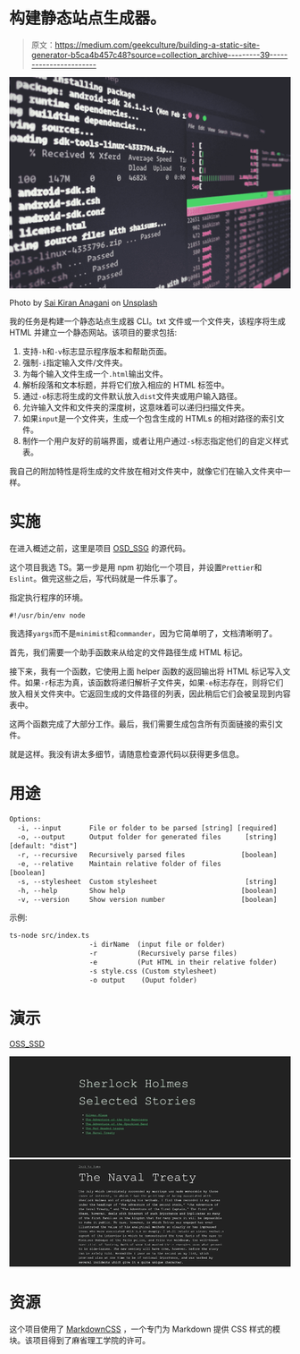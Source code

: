 # 构建静态站点生成器。

> 原文：<https://medium.com/geekculture/building-a-static-site-generator-b5ca4b457c48?source=collection_archive---------39----------------------->

![](img/2042a25b4730ab641384de2fb5748db3.png)

Photo by [Sai Kiran Anagani](https://unsplash.com/@_imkiran?utm_source=medium&utm_medium=referral) on [Unsplash](https://unsplash.com?utm_source=medium&utm_medium=referral)

我的任务是构建一个静态站点生成器 CLI。txt 文件或一个文件夹，该程序将生成 HTML 并建立一个静态网站。该项目的要求包括:

1.  支持`-h`和`-v`标志显示程序版本和帮助页面。
2.  强制`-i`指定输入文件/文件夹。
3.  为每个输入文件生成一个`.html`输出文件。
4.  解析段落和文本标题，并将它们放入相应的 HTML 标签中。
5.  通过`-o`标志将生成的文件默认放入`dist`文件夹或用户输入路径。
6.  允许输入文件和文件夹的深度树，这意味着可以递归扫描文件夹。
7.  如果`input`是一个文件夹，生成一个包含生成的 HTMLs 的相对路径的索引文件。
8.  制作一个用户友好的前端界面，或者让用户通过`-s`标志指定他们的自定义样式表。

我自己的附加特性是将生成的文件放在相对文件夹中，就像它们在输入文件夹中一样。

# **实施**

在进入概述之前，这里是项目 [OSD_SSG](https://github.com/DukeManh/OSD_SSG) 的源代码。

这个项目我选 TS。第一步是用 npm 初始化一个项目，并设置`Prettier`和`Eslint`。做完这些之后，写代码就是一件乐事了。

指定执行程序的环境。

```
#!/usr/bin/env node
```

我选择`yargs`而不是`minimist`和`commander`，因为它简单明了，文档清晰明了。

首先，我们需要一个助手函数来从给定的文件路径生成 HTML 标记。

接下来，我有一个函数，它使用上面 helper 函数的返回输出将 HTML 标记写入文件。如果`-r`标志为真，该函数将递归解析子文件夹，如果`-e`标志存在，则将它们放入相关文件夹中。它返回生成的文件路径的列表，因此稍后它们会被呈现到内容表中。

这两个函数完成了大部分工作。最后，我们需要生成包含所有页面链接的索引文件。

就是这样。我没有讲太多细节，请随意检查源代码以获得更多信息。

# **用途**

```
Options:
  -i, --input       File or folder to be parsed [string] [required]
  -o, --output      Output folder for generated files      [string] [default: "dist"]
  -r, --recursive   Recursively parsed files              [boolean]
  -e, --relative    Maintain relative folder of files                  [boolean]
  -s, --stylesheet  Custom stylesheet                      [string]
  -h, --help        Show help                             [boolean]
  -v, --version     Show version number                   [boolean]
```

示例:

```
ts-node src/index.ts 
                    -i dirName  (input file or folder)
                    -r          (Recursively parse files)
                    -e          (Put HTML in their relative folder)
                    -s style.css (Custom stylesheet)
                    -o output    (Ouput folder)
```

# **演示**

[OSS_SSD](https://dukemanh.github.io/OSD_SSG/demo/)

![](img/8f4336dfd4c3632c6060b44b0f1202cc.png)![](img/60e8f8c5266348259e9e5cb2ca528fde.png)

# **资源**

这个项目使用了 [MarkdownCSS](https://github.com/markdowncss) ，一个专门为 Markdown 提供 CSS 样式的模块。该项目得到了麻省理工学院的许可。